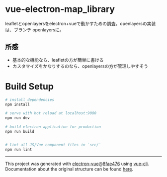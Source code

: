 # vue-electron-map_library 
leafletとopenlayersをelectron+vueで動かすための調査。openlayersの実装は、ブランチ openlayersに。

## 所感
* 基本的な機能なら、leafletの方が簡単に書ける
* カスタマイズをかなりするのなら、openlayersの方が管理しやすそう

# Build Setup

``` bash
# install dependencies
npm install

# serve with hot reload at localhost:9080
npm run dev

# build electron application for production
npm run build


# lint all JS/Vue component files in `src/`
npm run lint

```

---

This project was generated with [electron-vue](https://github.com/SimulatedGREG/electron-vue)@[8fae476](https://github.com/SimulatedGREG/electron-vue/tree/8fae4763e9d225d3691b627e83b9e09b56f6c935) using [vue-cli](https://github.com/vuejs/vue-cli). Documentation about the original structure can be found [here](https://simulatedgreg.gitbooks.io/electron-vue/content/index.html).
